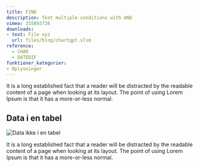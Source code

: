 ```yaml
---
title: FIND
description: Test multiple conditions with AND
vimeo: 335893726
downloads: 
- text: File xyz
  url: files/blog/chartgpt.xlsm
reference: 
  - CHAR
  - DATEDIF
funktioner_kategorier:
- Oplysninger
---
```



It is a long established fact that a reader will be distracted by the readable content of a page when looking at its layout. The point of using Lorem Ipsum is that it has a more-or-less normal.

<!--more-->

## Data i en tabel
![Data ikke i en tabel](/images/blog/lobende-sum-tabel.jpg)

It is a long established fact that a reader will be distracted by the readable content of a page when looking at its layout. The point of using Lorem Ipsum is that it has a more-or-less normal.